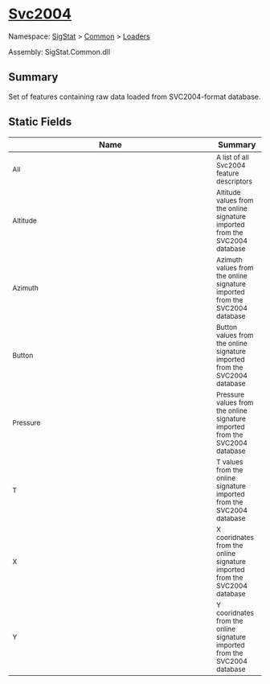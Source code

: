 # [Svc2004](./Svc2004.md)

Namespace: [SigStat]() > [Common](./../README.md) > [Loaders](./README.md)

Assembly: SigStat.Common.dll

## Summary
Set of features containing raw data loaded from SVC2004-format database.

## Static Fields

| Name | Summary | 
| --- | --- | 
| <div style ="width:390px"><sub>All</sub></div>| <sub>A list of all Svc2004 feature descriptors</sub></div>| <br>
| <div style ="width:390px"><sub>Altitude</sub></div>| <sub>Altitude values from the online signature imported from the SVC2004 database</sub></div>| <br>
| <div style ="width:390px"><sub>Azimuth</sub></div>| <sub>Azimuth values from the online signature imported from the SVC2004 database</sub></div>| <br>
| <div style ="width:390px"><sub>Button</sub></div>| <sub>Button values from the online signature imported from the SVC2004 database</sub></div>| <br>
| <div style ="width:390px"><sub>Pressure</sub></div>| <sub>Pressure values from the online signature imported from the SVC2004 database</sub></div>| <br>
| <div style ="width:390px"><sub>T</sub></div>| <sub>T values from the online signature imported from the SVC2004 database</sub></div>| <br>
| <div style ="width:390px"><sub>X</sub></div>| <sub>X cooridnates from the online signature imported from the SVC2004 database</sub></div>| <br>
| <div style ="width:390px"><sub>Y</sub></div>| <sub>Y cooridnates from the online signature imported from the SVC2004 database</sub></div>| <br>


